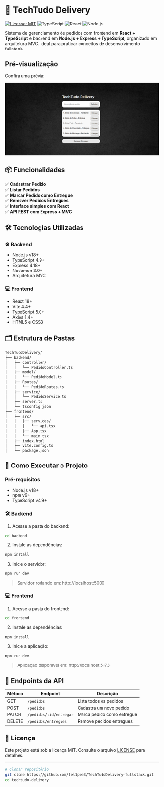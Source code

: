 # 🛵 TechTudo Delivery

[![License: MIT](https://img.shields.io/badge/License-MIT-yellow.svg)](https://opensource.org/licenses/MIT)
![TypeScript](https://img.shields.io/badge/TypeScript-4.0+-3178C6?logo=typescript)
![React](https://img.shields.io/badge/React-18.2.0-61DAFB?logo=react)
![Node.js](https://img.shields.io/badge/Node.js-18.x-339933?logo=node.js)

Sistema de gerenciamento de pedidos com frontend em **React + TypeScript** e backend em **Node.js + Express + TypeScript**, organizado em arquitetura MVC. Ideal para praticar conceitos de desenvolvimento fullstack.

## Pré-visualização
Confira uma prévia:

![Imagem da Aplicação](frontend/images/img-project.png)

## 📦 Funcionalidades

✅ **Cadastrar Pedido**  
✅ **Listar Pedidos**  
✅ **Marcar Pedido como Entregue**  
✅ **Remover Pedidos Entregues**  
✅ **Interface simples com React**  
✅ **API REST com Express + MVC**

## 🛠️ Tecnologias Utilizadas

### ⚙️ Backend
- Node.js v18+
- TypeScript 4.9+
- Express 4.18+
- Nodemon 3.0+
- Arquitetura MVC

### 💻 Frontend
- React 18+
- Vite 4.4+
- TypeScript 5.0+
- Axios 1.4+
- HTML5 e CSS3

## 🗂️ Estrutura de Pastas

```
TechTudoDelivery/
├── backend/
│   ├── controller/
│   │   └── PedidoController.ts
│   ├── model/
│   │   └── PedidoModel.ts
│   ├── Routes/
│   │   └── PedidoRoutes.ts
│   ├── service/
│   │   └── PedidoService.ts
│   ├── server.ts
│   └── tsconfig.json
├── frontend/
│   ├── src/
|   |   ├── services/
|   |   |   └── api.tsx
│   │   ├── App.tsx
│   │   └── main.tsx
│   ├── index.html
│   ├── vite.config.ts
│   └── package.json
```

## 🚀 Como Executar o Projeto

### Pré-requisitos
- Node.js v18+
- npm v9+
- TypeScript v4.9+

### 🛠 Backend

1. Acesse a pasta do backend:
```bash
cd backend
```

2. Instale as dependências:
```bash
npm install
```

3. Inicie o servidor:
```bash
npm run dev
```
> Servidor rodando em: http://localhost:5000

### 💻 Frontend

1. Acesse a pasta do frontend:
```bash
cd frontend
```

2. Instale as dependências:
```bash
npm install
```

3. Inicie a aplicação:
```bash
npm run dev
```
> Aplicação disponível em: http://localhost:5173

## 🔗 Endpoints da API

| Método | Endpoint                  | Descrição                         |
|--------|---------------------------|-----------------------------------|
| GET    | `/pedidos`                | Lista todos os pedidos            |
| POST   | `/pedidos`                | Cadastra um novo pedido           |
| PATCH  | `/pedidos/:id/entregar`   | Marca pedido como entregue        |
| DELETE | `/pedidos/entregues`      | Remove pedidos entregues          |

## 📄 Licença

Este projeto está sob a licença MIT. Consulte o arquivo [LICENSE](LICENSE) para detalhes.

---

```bash
# Clonar repositório
git clone https://github.com/fel1pee3/TechTudoDelivery-fullstack.git
cd techtudo-delivery
```
